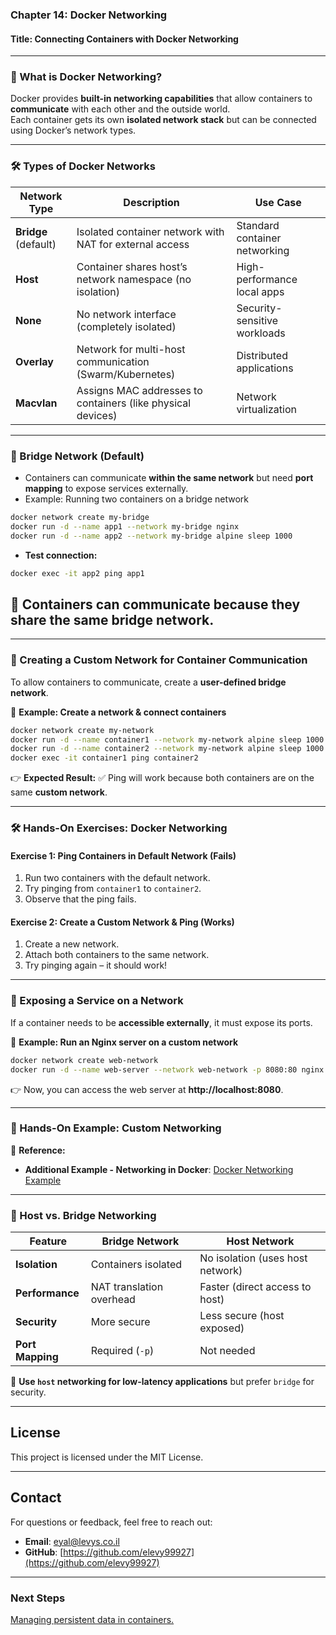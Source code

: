 ### **Chapter 14: Docker Networking**  
#### **Title: Connecting Containers with Docker Networking**  
---

### **🔹 What is Docker Networking?**  
Docker provides **built-in networking capabilities** that allow containers to **communicate** with each other and the outside world.  
Each container gets its own **isolated network stack** but can be connected using Docker’s network types.  

---
### **🛠 Types of Docker Networks**  

| Network Type | Description | Use Case |
|-------------|------------|----------|
| **Bridge** (default) | Isolated container network with NAT for external access | Standard container networking |
| **Host** | Container shares host’s network namespace (no isolation) | High-performance local apps |
| **None** | No network interface (completely isolated) | Security-sensitive workloads |
| **Overlay** | Network for multi-host communication (Swarm/Kubernetes) | Distributed applications |
| **Macvlan** | Assigns MAC addresses to containers (like physical devices) | Network virtualization |

---
### **🔹 Bridge Network (Default)**  
- Containers can communicate **within the same network** but need **port mapping** to expose services externally.  
- Example: Running two containers on a bridge network  
```sh
docker network create my-bridge
docker run -d --name app1 --network my-bridge nginx
docker run -d --name app2 --network my-bridge alpine sleep 1000
```
- **Test connection:**  
```sh
docker exec -it app2 ping app1
```
📌 Containers **can communicate** because they share the same bridge network.
---


---
### **🔹 Creating a Custom Network for Container Communication**  
To allow containers to communicate, create a **user-defined bridge network**.

📌 **Example: Create a network & connect containers**  
```sh
docker network create my-network
docker run -d --name container1 --network my-network alpine sleep 1000
docker run -d --name container2 --network my-network alpine sleep 1000
docker exec -it container1 ping container2
```
👉 **Expected Result:** ✅ Ping will work because both containers are on the same **custom network**.

---
### **🛠 Hands-On Exercises: Docker Networking**  
#### **Exercise 1: Ping Containers in Default Network (Fails)**
1. Run two containers with the default network.  
2. Try pinging from `container1` to `container2`.  
3. Observe that the ping fails.  

#### **Exercise 2: Create a Custom Network & Ping (Works)**
1. Create a new network.  
2. Attach both containers to the same network.  
3. Try pinging again – it should work!  

---

### **🔹 Exposing a Service on a Network**  
If a container needs to be **accessible externally**, it must expose its ports.

📌 **Example: Run an Nginx server on a custom network**  
```sh
docker network create web-network
docker run -d --name web-server --network web-network -p 8080:80 nginx
```
👉 Now, you can access the web server at **http://localhost:8080**.

---
### **🔹 Hands-On Example: Custom Networking**  
🔹 **Reference:**  
- **Additional Example - Networking in Docker**: [Docker Networking Example](https://github.com/elevy99927/docker/blob/main/02-networking/Medium-Level-Networking.md)  

---
### **🔹 Host vs. Bridge Networking**  

| Feature | Bridge Network | Host Network |
|---------|--------------|-------------|
| **Isolation** | Containers isolated | No isolation (uses host network) |
| **Performance** | NAT translation overhead | Faster (direct access to host) |
| **Security** | More secure | Less secure (host exposed) |
| **Port Mapping** | Required (`-p`) | Not needed |

📌 **Use `host` networking for low-latency applications** but prefer `bridge` for security.

---
## License
This project is licensed under the MIT License.

---
## **Contact**
For questions or feedback, feel free to reach out:
- **Email**: eyal@levys.co.il
- **GitHub**: [https://github.com/elevy99927](https://github.com/elevy99927)

---
### **Next Steps**
<A href="./Chapter-2.md">
Managing persistent data in containers.  

</A>
